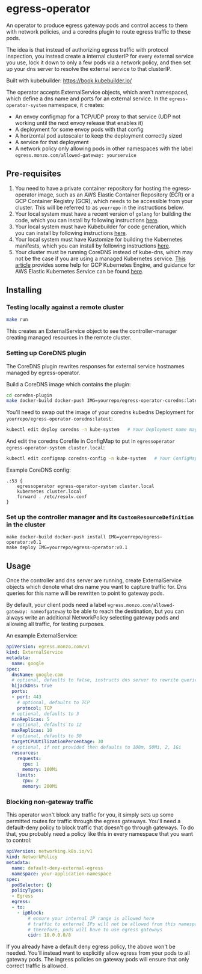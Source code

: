 # egress-operator
An operator to produce egress gateway pods and control access to them with network policies, and a coredns plugin to route egress traffic to these pods.

The idea is that instead of authorizing egress traffic with protocol inspection, 
you instead create a internal clusterIP for every external service you use, lock
it down to only a few pods via a network policy, and then set up your dns server 
to resolve the external service to that clusterIP.

Built with kubebuilder: https://book.kubebuilder.io/

The operator accepts ExternalService objects, which aren't namespaced, which define a dns name and ports for an external service.
In the `egress-operator-system` namespace, it creates:
- An envoy configmap for a TCP/UDP proxy to that service (UDP not working until the next envoy release that enables it)
- A deployment for some envoy pods with that config
- A horizontal pod autoscaler to keep the deployment correctly sized
- A service for that deployment
- A network policy only allowing pods in other namespaces with the label `egress.monzo.com/allowed-gateway: yourservice`

## Pre-requisites

1. You need to have a private container repository for hosting the egress-operator image, such as an AWS Elastic Container Repository (ECR) or a GCP Container Registry (GCR), which needs to be accessible from your cluster. This will be referred to as `yourrepo` in the instructions below.
2. Your local system must have a recent version of `golang` for building the code, which you can install by following instructions [here](https://golang.org/doc/install).
3. Your local system must have Kubebuilder for code generation, which you can install by following instructions [here](https://book.kubebuilder.io/quick-start.html).
4. Your local system must have Kustomize for building the Kubernetes manifests, which you can install by following instructions [here](https://kubernetes-sigs.github.io/kustomize/installation/).
5. Your cluster must be running CoreDNS instead of kube-dns, which may not be the case if you are using a managed Kubernetes service. [This article](https://medium.com/google-cloud/using-coredns-on-gke-3973598ab561) provides some help for GCP Kubernetes Engine, and guidance for AWS Elastic Kubernetes Service can be found [here](https://docs.aws.amazon.com/eks/latest/userguide/coredns.html). 

## Installing

### Testing locally against a remote cluster

```bash
make run
``` 
This creates an ExternalService object to see the controller-manager creating managed resources in the remote cluster.

### Setting up CoreDNS plugin

The CoreDNS plugin rewrites responses for external service hostnames managed by egress-operator.

Build a CoreDNS image which contains the plugin:
```bash
cd coredns-plugin
make docker-build docker-push IMG=yourrepo/egress-operator-coredns:latest
```

You'll need to swap out the image of your coredns kubedns Deployment for `yourrepo/egress-operator-coredns:latest`:
```bash
kubectl edit deploy coredns -n kube-system   # Your Deployment name may vary
```

And edit the coredns Corefile in ConfigMap to put in `egressoperator egress-operator-system cluster.local`:
```bash
kubectl edit configmap coredns-config -n kube-system   # Your ConfigMap name may vary
```

Example CoreDNS config:

```Caddy
.:53 {
    egressoperator egress-operator-system cluster.local
    kubernetes cluster.local
    forward . /etc/resolv.conf
}
```

### Set up the controller manager and its `CustomResourceDefinition` in the cluster

```
make docker-build docker-push install IMG=yourrepo/egress-operator:v0.1
make deploy IMG=yourrepo/egress-operator:v0.1
```

## Usage

Once the controller and dns server are running, create ExternalService objects which denote what dns name you want
to capture traffic for. Dns queries for this name will be rewritten to point to gateway pods.

By default, your client pods need a label `egress.monzo.com/allowed-gateway: nameofgateway` to be able to reach
the destination, but you can always write an additional NetworkPolicy selecting gateway pods and allowing all traffic,
for testing purposes.

An example ExternalService:

```yaml
apiVersion: egress.monzo.com/v1
kind: ExternalService
metadata:
  name: google
spec:
  dnsName: google.com
  # optional, defaults to false, instructs dns server to rewrite queries for dnsName
  hijackDns: true
  ports:
  - port: 443
    # optional, defaults to TCP
    protocol: TCP
  # optional, defaults to 3
  minReplicas: 5
  # optional, defaults to 12
  maxReplicas: 10
  # optional, defaults to 50
  targetCPUUtilizationPercentage: 30
  # optional, if not provided then defaults to 100m, 50Mi, 2, 1Gi
  resources:
    requests:
      cpu: 1
      memory: 100Mi
    limits:
      cpu: 2
      memory: 200Mi
```

### Blocking non-gateway traffic

This operator won't block any traffic for you, it simply sets up some permitted routes for traffic through the egress
gateways. You'll need a default-deny policy to block traffic that doesn't go through gateways. To do that, you probably
need a policy like this in every namespace that you want to control:

```yaml
apiVersion: networking.k8s.io/v1
kind: NetworkPolicy
metadata:
  name: default-deny-external-egress
  namespace: your-application-namespace
spec:
  podSelector: {}
  policyTypes:
  - Egress
  egress:
  - to:
    - ipBlock:
        # ensure your internal IP range is allowed here
        # traffic to external IPs will not be allowed from this namespace.
        # therefore, pods will have to use egress gateways
        cidr: 10.0.0.0/8 
```

If you already have a default deny egress policy, the above won't be needed. You'll instead want to explicitly allow 
egress from your pods to all gateway pods. The ingress policies on gateway pods will ensure that only correct traffic is
allowed.
